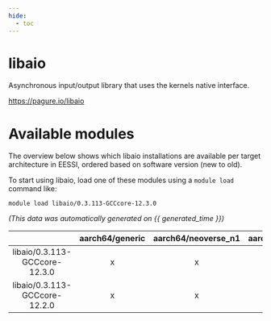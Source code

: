 ```yaml
---
hide:
  - toc
---
```


libaio
======


Asynchronous input/output library that uses the kernels native interface.

https://pagure.io/libaio
# Available modules


The overview below shows which libaio installations are available per target architecture in EESSI, ordered based on software version (new to old).

To start using libaio, load one of these modules using a `module load` command like:

```shell
module load libaio/0.3.113-GCCcore-12.3.0
```

*(This data was automatically generated on {{ generated_time }})*  

| |aarch64/generic|aarch64/neoverse_n1|aarch64/neoverse_v1|x86_64/generic|x86_64/amd/zen2|x86_64/amd/zen3|x86_64/amd/zen4|x86_64/intel/haswell|x86_64/intel/skylake_avx512|
| :---: | :---: | :---: | :---: | :---: | :---: | :---: | :---: | :---: | :---: |
|libaio/0.3.113-GCCcore-12.3.0|x|x|x|x|x|x|x|x|x|
|libaio/0.3.113-GCCcore-12.2.0|x|x|x|x|x|x|-|x|x|
